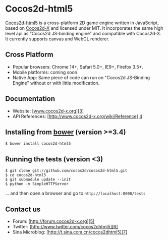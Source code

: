 Cocos2d-html5
==================

[Cocos2d-html5][1] is a cross-platform 2D game engine written in JavaScript, based on [Cocos2d-X][2] and licensed under MIT.
It incorporates the same high level api as “Cocos2d JS-binding engine” and compatible with Cocos2d-X.
It currently supports canvas and WebGL renderer.

Cross Platform
-------------
   * Popular browsers:  Chrome 14+, Safari 5.0+, IE9+, Firefox 3.5+.
   * Mobile platforms: coming soon.
   * Native App: Same piece of code can run on "Cocos2d JS-Binding Engine" without or with little modification.

Documentation
------------------
   * Website: [www.cocos2d-x.org][3]
   * API References: [http://www.cocos2d-x.org/wiki/Reference] [4]


Installing from [bower][8] (version >=3.4)
------------------

```shell
$ bower install cocos2d-html5
```

Running the tests (version <3)
------------------

```shell
$ git clone git://github.com/cocos2d/cocos2d-html5.git
$ cd cocos2d-html5
$ git submodule update --init
$ python -m SimpleHTTPServer
```
... and then open a browser and go to `http://localhost:8000/tests`


Contact us
------------------
   * Forum: [http://forum.cocos2d-x.org][5]
   * Twitter: [http://www.twitter.com/cocos2dhtml5][6]
   * Sina Microblog: [http://t.sina.com.cn/cocos2dhtml5][7]
   
[1]: http://www.cocos2d-x.org "Cocos2d-html5"
[2]: http://www.cocos2d-x.org "Cocos2d-X"
[3]: http://www.cocos2d-x.org "www.cocos2d-x.org"
[4]: http://www.cocos2d-x.org/wiki/Reference "API References"
[5]: http://forum.cocos2d-x.org "http://forum.cocos2d-x.org"
[6]: http://www.twitter.com/cocos2dhtml5 "http://www.twitter.com/cocos2dhtml5"
[7]: http://t.sina.com.cn/cocos2dhtml5 "http://t.sina.com.cn/cocos2dhtml5"
[8]: http://bower.io "http://bower.io"
